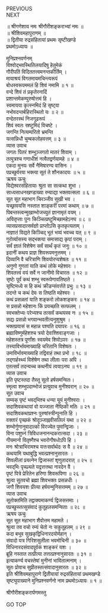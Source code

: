 PREVIOUS  
NEXT  
  
॥ श्रीगणेशाय नमः श्रीगौरीशङ्कराभ्यां नमः ॥  
॥ श्रीशिवमहापुराणम् ॥  
॥ द्वितीया रुद्रसंहितायां प्रथमः सृष्टीखण्डे  
प्रथमोऽध्यायः ॥  
  
मुनिप्रश्नवर्णनम्  
विश्वोद्भवस्थितिलयादिषु हेतुमेकं  
     गौरीपतिं विदिततत्त्वमनन्तकीर्तिम् ।  
मायाश्रयं विगतमायमचिन्त्यरूपं  
     बोधस्वरूपममलं हि शिवं नमामि ॥ १ ॥  
वन्दे शिवं तं प्रकृतेरनादिं  
     प्रशान्तमेकम्पुरुषोत्तमं हि ।  
स्वमायया कृत्स्नमिदं हि सृष्ट्वा  
     नभोवदन्तर्बहिरास्थितो यः ॥ २ ॥  
वन्देतरस्थं निजगूढरूपं  
     शिवं स्वतः स्रष्टुमिदं विचष्टे ।  
जगन्ति नित्यम्परितो भ्रमन्ति  
     यत्सन्निधौ चुम्बकलोहवत्तम् ॥ ३ ॥  
व्यास उवाच  
जगतः पितरं शम्भुञ्जगतो मातरं शिवाम् ।  
तत्पुत्रश्च गणाधीशं नत्वैतद्वर्णयामहे ॥ ४ ॥  
एकदा मुनयः सर्वे नैमिषारण्य वासिनः ।  
पप्रच्छुर्वरया भक्त्या सूतं ते शौनकादयः ॥ ५ ॥  
ऋषय ऊचुः  
विद्येश्वरसंहितायाः श्रुता सा सत्कथा शुभा ।  
साध्यसाधनखण्डाख्या रम्याद्या भक्तवत्सला ॥ ६ ॥  
सूत सूत महाभाग चिरञ्जीव सुखी भव ।  
यच्छ्रावयसि नस्तात शाङ्करीं परमां कथाम् ॥ ७ ॥  
पिबन्तस्त्वन्मुखाम्भोजच्युतं ज्ञानामृतं वयम् ।  
अवितृप्ताः पुनः किञ्चित्प्रष्टुमिच्छामहेऽनघ ॥ ८ ॥  
व्यासप्रसादात्सर्वज्ञो प्राप्तोऽसि कृतकृत्यताम् ।  
नाज्ञातं विद्यते किञ्चिद् भूतं भव्यं भवच्च यत् ॥ ९ ॥  
गुरोर्व्यासस्य सद्‌भक्त्या समासाद्य कृपां पराम् ।  
सर्वं ज्ञातं विशेषेण सर्वं सार्थं कृतं जनुः ॥ १० ॥  
इदानीं कथय प्राज्ञ शिवरूपमनुत्तमम् ।  
दिव्यानि वै चरित्राणि शिवयोरप्यशेषतः ॥ ११ ॥  
अगुणो गुणतां याति कथं लोके महेश्वरः ।  
शिवतत्त्वं वयं सर्वे न जानीमो विचारतः ॥ १२ ॥  
सृष्टेः पूर्वं कथं शम्भु स्वरूपेणावतिष्ठते ।  
सृष्टिमध्ये स हि कथं क्रीडन्संवर्त्तते प्रभुः ॥ १३ ॥  
तदन्ते च कथं देवः स तिष्ठति महेश्वरः ।  
कथं प्रसन्नतां याति शङ्करो लोकशङ्करः ॥ १४ ॥  
स प्रसन्नो महेशानः किं प्रयच्छति सत्फलम् ।  
स्वभक्तेभ्यः परेभ्यश्च तत्सर्वं कथयस्व नः ॥ १५ ॥  
सद्यः प्रसन्नो भगवान्भवतीत्यनुशुश्रुम ।  
भक्तप्रयासं स महान्न पश्यति दयापरः ॥ १६ ॥  
ब्रह्माविष्णुर्महेशश्च त्रयो देवाश्शिवाङ्‌गजाः ।  
महेशस्तत्र पूर्णांशः स्वयमेव शिवोऽपरः ॥ १७ ॥  
तस्याविर्भावमाख्याहि चरितानि विशेषतः ।  
उमाविर्भावमाख्याहि तद्विवाहं तथा प्रभो ॥ १८ ॥  
तद्‌गार्हस्थ्यं विशेषेण तथा लीलाः परा अपि ।  
एतत्सर्वं तदन्यच्च कथनीयं त्वयाऽनघ ॥ १९ ॥  
व्यास उवाच  
इति पृष्टस्तदा तैस्तु सूतो हर्षसमन्वितः।  
स्मृत्वा शम्भुपदाम्भोजं प्रत्युवाच मुनीश्वरान् ॥ २० ॥  
सूत उवाच  
सम्यक् पृष्टं भवद्‌भिश्च धन्या यूयं मुनीश्वराः ।  
सदाशिवकथायां वो यज्जाता नैष्ठिकी मतिः ॥ २१ ॥  
सदाशिवकथाप्रश्नः पुरुषांस्त्रीन्पुनाति हि ।  
वक्तारं पृच्छकं श्रोतॄञ्जाह्नवीसलिलं यथा ॥ २२ ॥  
शम्भोर्गुणानुवादात्को विरज्येत पुमान्द्विजाः ।  
विना पशुघ्नं त्रिविधजनानन्दकरात्सदा । २३ ॥  
गीयमानो वितृष्णैश्च भवरोगौषधोऽपि हि ।  
मनः श्रोत्राभिरामश्च यत्तःसर्वार्थदः स वै ॥ २४ ॥  
कथयामि यथाबुद्धि भवत्प्रश्नानुसारतः ।  
शिवलीलां प्रयत्नेन द्विजास्तां शृणुतादरात् ॥ २५ ॥  
भवद्‌भिः पृच्छ्यते यद्वत्तत्तथा नारदेन वै ।  
पृष्टं पित्रे प्रेरितेन हरिणा शिवरूपिणा ॥ २६ ॥  
श्रुत्वा सुतवचो ब्रह्मा शिवभक्तः प्रसन्नधीः ।  
जगौ शिवयशः प्रीत्या हर्षयन्मुनिसत्तमम् ॥ २७ ॥  
व्यास उवाच  
सूतोक्तमिति तद्वाक्यमाकर्ण्य द्विजसत्तमाः ।  
पप्रच्छुस्तत्सुसंवादं कुतूहलसमन्विताः ॥ २८ ॥  
ऋषय ऊचुः  
सूत सूत महाभाग शैवोत्तम महामते ।  
श्रुत्वा तव वचो रम्यं चेतो नः सकुतूहलम् ॥ २९ ॥  
कदा बभूव सुखकृद्विधिनारदयोर्महान् ।  
संवादो यत्र गिरिशसुलीला भवमोचिनी ॥ ३० ॥  
विधिनारदसंवादपूर्वकं शाङ्‌करं यशः ।  
ब्रूहि नस्तात तत्प्रीत्या तत्तत्प्रश्नानुसारतः ॥ ३१ ॥  
इत्याकर्ण्य वचस्तेषां मुनीनां भावितात्मनाम् ।  
सूतः प्रोवाच सुप्रीतस्तत्संवादानुसारतः ॥ ३२ ॥  
इति श्रीशिवमहापुराणे द्वितीयायां रुद्रसंहितायां प्रथमखण्डे  
सृष्ट्युपाख्याने मुनिप्रश्नवर्णनो नाम प्रथमोऽध्यायः ॥ १ ॥  
  
  
श्रीगौरीशङ्करार्पणमस्तु  
  
GO TOP
